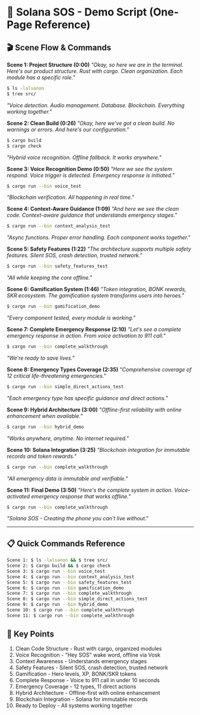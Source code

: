# 🚨 Solana SOS - Demo Script (One-Page Reference)

## 🎬 **Scene Flow & Commands**

**Scene 1: Project Structure (0:00)**
*"Okay, so here we are in the terminal. Here's our product structure. Rust with cargo. Clean organization. Each module has a specific role."*
```bash
$ ls -lalsanon
$ tree src/
```
*"Voice detection. Audio management. Database. Blockchain. Everything working together."*

**Scene 2: Clean Build (0:26)**
*"Okay, here we've got a clean build. No warnings or errors. And here's our configuration."*
```bash
$ cargo build
$ cargo check
```
*"Hybrid voice recognition. Offline fallback. It works anywhere."*

**Scene 3: Voice Recognition Demo (0:50)**
*"Here we see the system respond. Voice trigger is detected. Emergency response is initiated."*
```bash
$ cargo run --bin voice_test
```
*"Blockchain verification. All happening in real time."*

**Scene 4: Context-Aware Guidance (1:09)**
*"And here we see the clean code. Context-aware guidance that understands emergency stages."*
```bash
$ cargo run --bin context_analysis_test
```
*"Async functions. Proper error handling. Each component works together."*

**Scene 5: Safety Features (1:22)**
*"The architecture supports multiple safety features. Silent SOS, crash detection, trusted network."*
```bash
$ cargo run --bin safety_features_test
```
*"All while keeping the core offline."*

**Scene 6: Gamification System (1:46)**
*"Token integration, BONK rewards, SKR ecosystem. The gamification system transforms users into heroes."*
```bash
$ cargo run --bin gamification_demo
```
*"Every component tested, every module is working."*

**Scene 7: Complete Emergency Response (2:10)**
*"Let's see a complete emergency response in action. From voice activation to 911 call."*
```bash
$ cargo run --bin complete_walkthrough
```
*"We're ready to save lives."*

**Scene 8: Emergency Types Coverage (2:35)**
*"Comprehensive coverage of 12 critical life-threatening emergencies."*
```bash
$ cargo run --bin simple_direct_actions_test
```
*"Each emergency type has specific guidance and direct actions."*

**Scene 9: Hybrid Architecture (3:00)**
*"Offline-first reliability with online enhancement when available."*
```bash
$ cargo run --bin hybrid_demo
```
*"Works anywhere, anytime. No internet required."*

**Scene 10: Solana Integration (3:25)**
*"Blockchain integration for immutable records and token rewards."*
```bash
$ cargo run --bin complete_walkthrough
```
*"All emergency data is immutable and verifiable."*

**Scene 11: Final Demo (3:50)**
*"Here's the complete system in action. Voice-activated emergency response that works offline."*
```bash
$ cargo run --bin complete_walkthrough
```
*"Solana SOS - Creating the phone you can't live without."*

---

## 📋 **Quick Commands Reference**
```bash
Scene 1: $ ls -lalsanon && $ tree src/
Scene 2: $ cargo build && $ cargo check
Scene 3: $ cargo run --bin voice_test
Scene 4: $ cargo run --bin context_analysis_test
Scene 5: $ cargo run --bin safety_features_test
Scene 6: $ cargo run --bin gamification_demo
Scene 7: $ cargo run --bin complete_walkthrough
Scene 8: $ cargo run --bin simple_direct_actions_test
Scene 9: $ cargo run --bin hybrid_demo
Scene 10: $ cargo run --bin complete_walkthrough
Scene 11: $ cargo run --bin complete_walkthrough
```

## 🎯 **Key Points**
1. Clean Code Structure - Rust with cargo, organized modules
2. Voice Recognition - "Hey SOS" wake word, offline via Vosk
3. Context Awareness - Understands emergency stages
4. Safety Features - Silent SOS, crash detection, trusted network
5. Gamification - Hero levels, XP, BONK/SKR tokens
6. Complete Response - Voice to 911 call in under 10 seconds
7. Emergency Coverage - 12 types, 11 direct actions
8. Hybrid Architecture - Offline-first with online enhancement
9. Blockchain Integration - Solana for immutable records
10. Ready to Deploy - All systems working together 